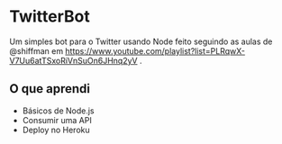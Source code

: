 # TwitterBot
Um simples bot para o Twitter usando Node feito seguindo as aulas de @shiffman em https://www.youtube.com/playlist?list=PLRqwX-V7Uu6atTSxoRiVnSuOn6JHnq2yV .

## O que aprendi

- Básicos de Node.js
- Consumir uma API
- Deploy no Heroku
